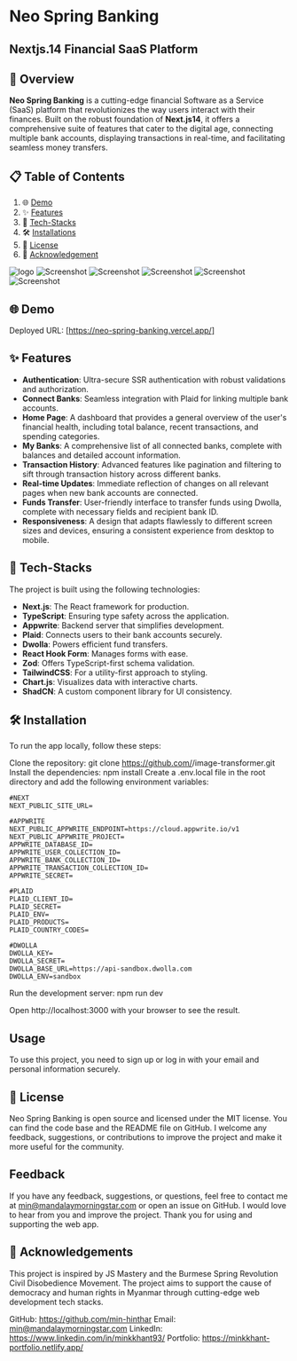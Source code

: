 # **Neo Spring Banking** 
## **Nextjs.14 Financial SaaS Platform**

## 📝 Overview
**Neo Spring Banking** is a cutting-edge financial Software as a Service (SaaS) platform that revolutionizes the way users interact with their finances. Built on the robust foundation of **Next.js14**, it offers a comprehensive suite of features that cater to the digital age, connecting multiple bank accounts, displaying transactions in real-time, and facilitating seamless money transfers.

## 📋 <a name="table">Table of Contents</a>

1. 🌐 [Demo](#demo)
2. ✨ [Features](#features)
3. 🚀 [Tech-Stacks](#tech-stacks)
4. 🛠️ [Installations](#installations)
5. 📖 [License](#license)
6. 🙏 [Acknowledgement](#acknowledgement)

![logo](public/icons/neo_spring.png "Logo")
![Screenshot](public/icons/neo_spring_Auth.jpeg "Auth") 
![Screenshot](public/icons/neo_spring_homepage.jpeg "HomePage") 
![Screenshot](public/icons/neo_spring_MyBanks.jpeg "MyBanks") 
![Screenshot](public/icons/neo_spring_TransactionHistory.jpeg "TransactionHistory") 
![Screenshot](public/icons/neo_spring_PaymentTransfer.jpeg "PaymentTransfer")


## 🌐 Demo
Deployed URL: [https://neo-spring-banking.vercel.app/]


## ✨ Features

- **Authentication**: Ultra-secure SSR authentication with robust validations and authorization.
- **Connect Banks**: Seamless integration with Plaid for linking multiple bank accounts.
- **Home Page**: A dashboard that provides a general overview of the user's financial health, including total balance, recent transactions, and spending categories.
- **My Banks**: A comprehensive list of all connected banks, complete with balances and detailed account information.
- **Transaction History**: Advanced features like pagination and filtering to sift through transaction history across different banks.
- **Real-time Updates**: Immediate reflection of changes on all relevant pages when new bank accounts are connected.
- **Funds Transfer**: User-friendly interface to transfer funds using Dwolla, complete with necessary fields and recipient bank ID.
- **Responsiveness**: A design that adapts flawlessly to different screen sizes and devices, ensuring a consistent experience from desktop to mobile.


## 🚀 Tech-Stacks

The project is built using the following technologies:

- **Next.js**: The React framework for production.
- **TypeScript**: Ensuring type safety across the application.
- **Appwrite**: Backend server that simplifies development.
- **Plaid**: Connects users to their bank accounts securely.
- **Dwolla**: Powers efficient fund transfers.
- **React Hook Form**: Manages forms with ease.
- **Zod**: Offers TypeScript-first schema validation.
- **TailwindCSS**: For a utility-first approach to styling.
- **Chart.js**: Visualizes data with interactive charts.
- **ShadCN**: A custom component library for UI consistency.


## 🛠️ Installation

To run the app locally, follow these steps:

Clone the repository: git clone https://github.com/<your-username>/image-transformer.git
Install the dependencies: npm install
Create a .env.local file in the root directory and add the following environment variables:

```
#NEXT
NEXT_PUBLIC_SITE_URL=

#APPWRITE
NEXT_PUBLIC_APPWRITE_ENDPOINT=https://cloud.appwrite.io/v1
NEXT_PUBLIC_APPWRITE_PROJECT=
APPWRITE_DATABASE_ID=
APPWRITE_USER_COLLECTION_ID=
APPWRITE_BANK_COLLECTION_ID=
APPWRITE_TRANSACTION_COLLECTION_ID=
APPWRITE_SECRET=

#PLAID
PLAID_CLIENT_ID=
PLAID_SECRET=
PLAID_ENV=
PLAID_PRODUCTS=
PLAID_COUNTRY_CODES=

#DWOLLA
DWOLLA_KEY=
DWOLLA_SECRET=
DWOLLA_BASE_URL=https://api-sandbox.dwolla.com
DWOLLA_ENV=sandbox

```
Run the development server: npm run dev

Open http://localhost:3000 with your browser to see the result.


## Usage

To use this project, you need to sign up or log in with your email and personal information securely.


## 📖 License

Neo Spring Banking is open source and licensed under the MIT license. You can find the code base and the README file on GitHub. I welcome any feedback, suggestions, or contributions to improve the project and make it more useful for the community.

## Feedback

If you have any feedback, suggestions, or questions, feel free to contact me at min@mandalaymorningstar.com or open an issue on GitHub. I would love to hear from you and improve the project. Thank you for using and supporting the web app.

## 🙏 Acknowledgements

This project is inspired by JS Mastery and the Burmese Spring Revolution Civil Disobedience Movement. The project aims to support the cause of democracy and human rights in Myanmar through cutting-edge web development tech stacks.

GitHub: https://github.com/min-hinthar 
Email: min@mandalaymorningstar.com 
LinkedIn: https://www.linkedin.com/in/minkkhant93/ 
Portfolio: https://minkkhant-portfolio.netlify.app/ 
